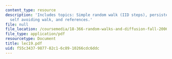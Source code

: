 ```yaml
---
content_type: resource
description: 'Includes topics: Simple random walk (IID steps), persistent random walk,
  self avoiding walk, and references.'
file: null
file_location: /coursemedia/18-366-random-walks-and-diffusion-fall-2006/f55c3437987782c16c8910266cdc6ddc_lec19.pdf
file_type: application/pdf
resourcetype: Document
title: lec19.pdf
uid: f55c3437-9877-82c1-6c89-10266cdc6ddc
---
```

